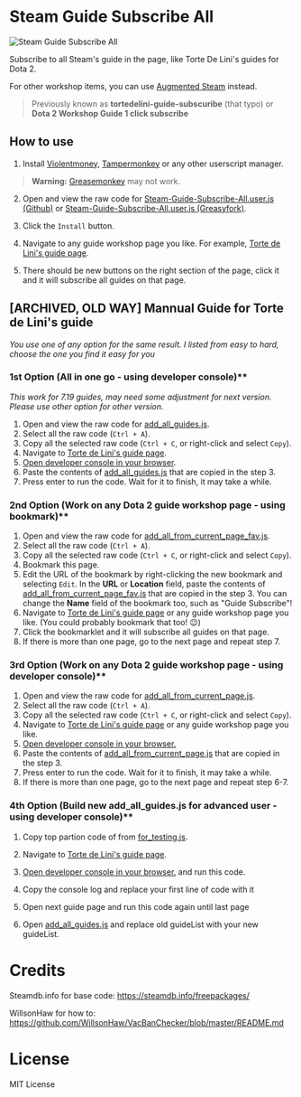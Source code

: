 # Steam Guide Subscribe All

![Steam Guide Subscribe All](https://raw.githubusercontent.com/popiazaza/Steam-Guide-Subscribe-All/master/Steam-Guide-Subscribe-All.png)

Subscribe to all Steam's guide in the page, like Torte De Lini's guides for Dota 2.

For other workshop items, you can use [Augmented Steam](https://augmentedsteam.com/) instead.

> Previously known as **tortedelini-guide-subscuribe** (that typo) or **Dota 2 Workshop Guide 1 click subscribe**

## How to use

1. Install [Violentmoney](https://violentmonkey.github.io/),  [Tampermonkey](https://www.tampermonkey.net/) or any other userscript manager.

> **Warning:** [Greasemonkey](https://www.greasespot.net/) may not work.

2. Open and view the raw code for [Steam-Guide-Subscribe-All.user.js (Github)](https://github.com/popiazaza/Steam-Guide-Subscribe-All/master/Steam-Guide-Subscribe-All.user.js) or [Steam-Guide-Subscribe-All.user.js (Greasyfork)](https://greasyfork.org/en/scripts/372234-dota-2-workshop-guide-auto-subscribe/code/Steam-Guide-Subscribe-All.user.js).

3. Click the `Install` button.

4. Navigate to any guide workshop page you like. For example, [Torte de Lini\'s guide page](https://steamcommunity.com/id/0825771/myworkshopfiles/?section=guides&p=1&numperpage=30).

5. There should be new buttons on the right section of the page, click it and it will subscribe all guides on that page.

## [ARCHIVED, OLD WAY] Mannual Guide for Torte de Lini\'s guide

*You use one of any option for the same result. I listed from easy to hard, choose the one you find it easy for you*

### 1st Option (All in one go - using developer console)**

*This work for 7.19 guides, may need some adjustment for next version. Please use other option for other version.*

1. Open and view the raw code for [add_all_guides.js](https://github.com/popiazaza/Steam-Guide-Subscribe-All/master/add_all_guides.js).
2. Select all the raw code (`Ctrl + A`).
3. Copy all the selected raw code (`Ctrl + C`, or right-click and select `Copy`).
4. Navigate to [Torte de Lini\'s guide page](https://steamcommunity.com/id/0825771/myworkshopfiles/?section=guides&p=1&numperpage=30).
5. [Open developer console in your browser](https://webmasters.stackexchange.com/a/77337).
6. Paste the contents of [add_all_guides.js](https://github.com/popiazaza/Steam-Guide-Subscribe-All/master/add_all_guides.js) that are copied in the step 3.
7. Press enter to run the code. Wait for it to finish, it may take a while.

### 2nd Option (Work on any Dota 2 guide workshop page - using bookmark)**

1. Open and view the raw code for [add_all_from_current_page_fav.js](https://github.com/popiazaza/Steam-Guide-Subscribe-All/master/add_all_from_current_page_fav.js).
2. Select all the raw code (`Ctrl + A`).
3. Copy all the selected raw code (`Ctrl + C`, or right-click and select `Copy`).
4. Bookmark this page.
5. Edit the URL of the bookmark by right-clicking the new bookmark and selecting `Edit`. In the **URL** or **Location** field, paste the contents of [add_all_from_current_page_fav.js](https://github.com/popiazaza/Steam-Guide-Subscribe-All/master/add_all_from_current_page_fav.js) that are copied in the step 3. You can change the **Name** field of the bookmark too, such as "Guide Subscribe"!
6. Navigate to [Torte de Lini\'s guide page](https://steamcommunity.com/id/0825771/myworkshopfiles/?section=guides&p=1&numperpage=30) or any guide workshop page you like. (You could probably bookmark that too! :wink:)
7. Click the bookmarklet and it will subscribe all guides on that page.
8. If there is more than one page, go to the next page and repeat step 7.

### 3rd Option (Work on any Dota 2 guide workshop page - using developer console)**

1. Open and view the raw code for [add_all_from_current_page.js](https://github.com/popiazaza/Steam-Guide-Subscribe-All/master/add_all_from_current_page.js).
2. Select all the raw code (`Ctrl + A`).
3. Copy all the selected raw code (`Ctrl + C`, or right-click and select `Copy`).
4. Navigate to [Torte de Lini\'s guide page](https://steamcommunity.com/id/0825771/myworkshopfiles/?section=guides&p=1&numperpage=30) or any guide workshop page you like.
5. [Open developer console in your browser.](https://webmasters.stackexchange.com/a/77337)
6. Paste the contents of [add_all_from_current_page.js](https://github.com/popiazaza/Steam-Guide-Subscribe-All/master/add_all_from_current_page.js) that are copied in the step 3.
7. Press enter to run the code. Wait for it to finish, it may take a while.
8. If there is more than one page, go to the next page and repeat step 6-7.

### 4th Option (Build new add_all_guides.js for advanced user - using developer console)**

1. Copy top partion code of  from [for_testing.js](https://github.com/popiazaza/Steam-Guide-Subscribe-All/master/for_testing.js).

2. Navigate to [Torte de Lini\'s guide page](https://steamcommunity.com/id/0825771/myworkshopfiles/?section=guides&p=1&numperpage=30).

3. [Open developer console in your browser.](https://webmasters.stackexchange.com/a/77337) and run this code.

4. Copy the console log and replace your first line of code with it

5. Open next guide page and run this code again until last page

6. Open [add_all_guides.js](https://github.com/popiazaza/Steam-Guide-Subscribe-All/master/add_all_guides.js) and replace old guideList with your new guideList.

# Credits

Steamdb.info for base code: https://steamdb.info/freepackages/

WillsonHaw for how to: https://github.com/WillsonHaw/VacBanChecker/blob/master/README.md

# License

MIT License
